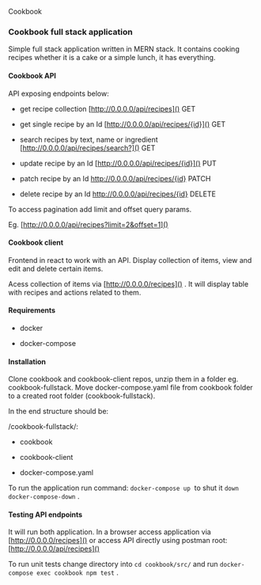 Cookbook

### Cookbook full stack application

Simple full stack application written in MERN stack. It contains  cooking recipes whether it is a cake or a simple lunch, it has everything.

#### Cookbook API

API exposing endpoints below:

- get recipe collection [http://0.0.0.0/api/recipes]() GET

- get single recipe by an Id [http://0.0.0.0/api/recipes/{id}]() GET

- search recipes by text, name or ingredient [http://0.0.0.0/api/recipes/search?]() GET

- update recipe by an Id  [http://0.0.0.0/api/recipes/{id}]() PUT

- patch recipe by an Id http://0.0.0.0/api/recipes/{id} PATCH

- delete recipe by an Id http://0.0.0.0/api/recipes/{id} DELETE

To access pagination add limit and offset query params.

Eg. [http://0.0.0.0/api/recipes?limit=2&offset=1]()

#### Cookbook client

Frontend in react to work with an API. Display collection of items,  view and edit and delete certain items.

Acess collection of items via  [http://0.0.0.0/recipes]() . It will display table with recipes and actions related to them.

#### Requirements

- docker

- docker-compose

#### Installation

Clone cookbook and cookbook-client repos, unzip them in a folder eg. cookbook-fullstack. Move docker-compose.yaml file from cookbook folder to a created root folder (cookbook-fullstack).

In the end structure should be:

 /cookbook-fullstack/: 

- cookbook

- cookbook-client

- docker-compose.yaml

To run the application run command: `docker-compose up`  to shut it `down docker-compose-down` .

#### Testing API endpoints

It will run both application. In a browser access application via [http://0.0.0.0/recipes]() or access API directly using postman root: [http://0.0.0.0/api/recipes]()

To run unit tests change directory into `cd cookbook/src/` and run `docker-compose exec cookbook npm test` .
